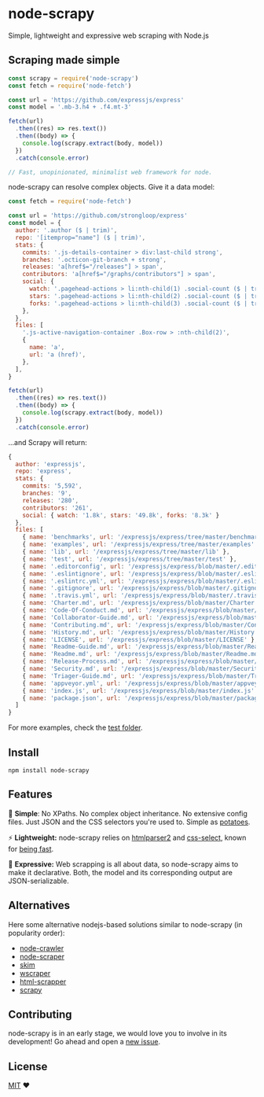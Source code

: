 # node-scrapy

Simple, lightweight and expressive web scraping with Node.js

## Scraping made simple

```javascript
const scrapy = require('node-scrapy')
const fetch = require('node-fetch')

const url = 'https://github.com/expressjs/express'
const model = '.mb-3.h4 + .f4.mt-3'

fetch(url)
  .then((res) => res.text())
  .then((body) => {
    console.log(scrapy.extract(body, model))
  })
  .catch(console.error)

// Fast, unopinionated, minimalist web framework for node.
```

node-scrapy can resolve complex objects. Give it a data model:

```javascript
const fetch = require('node-fetch')

const url = 'https://github.com/strongloop/express'
const model = {
  author: '.author ($ | trim)',
  repo: '[itemprop="name"] ($ | trim)',
  stats: {
    commits: '.js-details-container > div:last-child strong',
    branches: '.octicon-git-branch + strong',
    releases: 'a[href$="/releases"] > span',
    contributors: 'a[href$="/graphs/contributors"] > span',
    social: {
      watch: '.pagehead-actions > li:nth-child(1) .social-count ($ | trim)',
      stars: '.pagehead-actions > li:nth-child(2) .social-count ($ | trim)',
      forks: '.pagehead-actions > li:nth-child(3) .social-count ($ | trim)',
    },
  },
  files: [
    '.js-active-navigation-container .Box-row > :nth-child(2)',
    {
      name: 'a',
      url: 'a (href)',
    },
  ],
}

fetch(url)
  .then((res) => res.text())
  .then((body) => {
    console.log(scrapy.extract(body, model))
  })
  .catch(console.error)

```

...and Scrapy will return:

```javascript
{
  author: 'expressjs',
  repo: 'express',
  stats: {
    commits: '5,592',
    branches: '9',
    releases: '280',
    contributors: '261',
    social: { watch: '1.8k', stars: '49.8k', forks: '8.3k' }
  },
  files: [
    { name: 'benchmarks', url: '/expressjs/express/tree/master/benchmarks' },
    { name: 'examples', url: '/expressjs/express/tree/master/examples' },
    { name: 'lib', url: '/expressjs/express/tree/master/lib' },
    { name: 'test', url: '/expressjs/express/tree/master/test' },
    { name: '.editorconfig', url: '/expressjs/express/blob/master/.editorconfig' },
    { name: '.eslintignore', url: '/expressjs/express/blob/master/.eslintignore' },
    { name: '.eslintrc.yml', url: '/expressjs/express/blob/master/.eslintrc.yml' },
    { name: '.gitignore', url: '/expressjs/express/blob/master/.gitignore' },
    { name: '.travis.yml', url: '/expressjs/express/blob/master/.travis.yml' },
    { name: 'Charter.md', url: '/expressjs/express/blob/master/Charter.md' },
    { name: 'Code-Of-Conduct.md', url: '/expressjs/express/blob/master/Code-Of-Conduct.md' },
    { name: 'Collaborator-Guide.md', url: '/expressjs/express/blob/master/Collaborator-Guide.md' },
    { name: 'Contributing.md', url: '/expressjs/express/blob/master/Contributing.md' },
    { name: 'History.md', url: '/expressjs/express/blob/master/History.md' },
    { name: 'LICENSE', url: '/expressjs/express/blob/master/LICENSE' },
    { name: 'Readme-Guide.md', url: '/expressjs/express/blob/master/Readme-Guide.md' },
    { name: 'Readme.md', url: '/expressjs/express/blob/master/Readme.md' },
    { name: 'Release-Process.md', url: '/expressjs/express/blob/master/Release-Process.md' },
    { name: 'Security.md', url: '/expressjs/express/blob/master/Security.md' },
    { name: 'Triager-Guide.md', url: '/expressjs/express/blob/master/Triager-Guide.md' },
    { name: 'appveyor.yml', url: '/expressjs/express/blob/master/appveyor.yml' },
    { name: 'index.js', url: '/expressjs/express/blob/master/index.js' },
    { name: 'package.json', url: '/expressjs/express/blob/master/package.json' }
  ]
}

```

For more examples, check the [test folder](./test).

## Install

```shell
npm install node-scrapy
```

## Features

🍠 **Simple**: No XPaths. No complex object inheritance. No extensive config files. Just JSON and the CSS selectors you're used to. Simple as [potatoes](https://youtu.be/efMHLkyb7ho).

⚡ **Lightweight:** node-scrapy relies on [htmlparser2](https://www.npmjs.org/package/htmlparser2) and [css-select](https://www.npmjs.org/package/css-select), known for [being fast](https://travis-ci.org/AndreasMadsen/htmlparser-benchmark/builds/10805007).

📢 **Expressive:** Web scrapping is all about data, so node-scrapy aims to make it declarative. Both, the model and its corresponding output are JSON-serializable.

## Alternatives

Here some alternative nodejs-based solutions similar to node-scrapy (in popularity order):

- [node-crawler](https://github.com/sylvinus/node-crawler)
- [node-scraper](https://github.com/mape/node-scraper)
- [skim](https://github.com/tcr/skim)
- [wscraper](https://github.com/kalise/wscraper)
- [html-scrapper](https://github.com/harish2704/html-scrapper)
- [scrapy](https://github.com/orkz/scrapy)

## Contributing

node-scrapy is in an early stage, we would love you to involve in its development! Go ahead and open a [new issue](https://github.com/eeshi/node-scrapy/issues).

## License

[MIT](./LICENSE) **❤**
